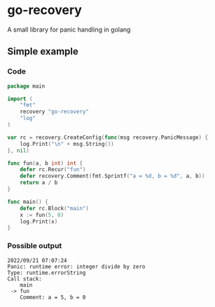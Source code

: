 # go-recovery
A small library for panic handling in golang

## Simple example
### Code
```go
package main

import (
	"fmt"
	recovery "go-recovery"
	"log"
)

var rc = recovery.CreateConfig(func(msg recovery.PanicMessage) {
	log.Print("\n" + msg.String())
}, nil)

func fun(a, b int) int {
	defer rc.Recur("fun")
	defer recovery.Comment(fmt.Sprintf("a = %d, b = %d", a, b))
	return a / b
}

func main() {
	defer rc.Block("main")
	x := fun(5, 0)
	log.Print(x)
}
```

### Possible output
```
2022/09/21 07:07:24
Panic: runtime error: integer divide by zero
Type: runtime.errorString
Call stack:
    main
 -> fun
    Comment: a = 5, b = 0
```

